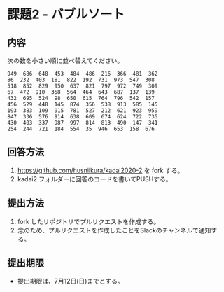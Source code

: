 # 課題2 - バブルソート

## 内容

次の数を小さい順に並べ替えてください。

```
949  686  648  453  484  486  216  366  481  362
86  232  403  181  822  192  731  973  547  308
518  852  829  950  637  821  797  972  749  309
67  472  910  358  564  464  643  687  137  139
432  695  524  98  650  615  764  796  542  157
456  529  448  145  874  356  538  913  585  145
193  383  109  915  781  527  212  621  923  959
847  336  576  914  638  609  674  624  722  735
430  403  337  987  997  814  813  490  147  341
254  244  721  184  554  35  946  653  158  676
```

## 回答方法

1. https://github.com/husniikura/kadai2020-2 を fork する。
2. kadai2 フォルダーに回答のコードを書いてPUSHする。

## 提出方法

1. fork したリポジトリでプルリクエストを作成する。
2. 念のため、プルリクエストを作成したことをSlackのチャンネルで通知する。

## 提出期限

* 提出期限は、7月12日(日)までとする。
